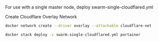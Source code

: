For use with a single master node, deploy swarm-single-cloudflared.yml

Create Cloudflare Overlay Network
``` bash
docker network create --driver overlay --attachable cloudflare-net
```

``` bash
docker stack deploy -c swarm-single-cloudflared.yml portainer
```
